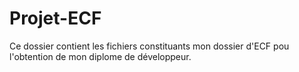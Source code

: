 # Projet-ECF
 Ce dossier contient les fichiers constituants mon dossier d'ECF pou l'obtention de mon diplome de développeur.
